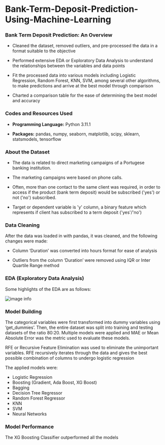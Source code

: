 # Bank-Term-Deposit-Prediction-Using-Machine-Learning

### **Bank Term Deposit Prediction: An Overview**  

* Cleaned the dataset, removed outliers, and pre-processed the data in a format suitable to the objective 

* Performed extensive EDA or Exploratory Data Analysis to understand the relationships between the 
variables and data points 

* Fit the processed data into various models including Logistic Regression, Random Forest, KNN, SVM, among several other algorithms, to make predictions and arrive at the best model through comparison 

* Charted a comparison table for the ease of determining the best model and accuracy


### **Codes and Resources Used**

* **Programming Language:** Python 3.11.1

* **Packages:** pandas, numpy, seaborn, matplotlib, scipy, sklearn, statsmodels, tensorflow


### **About the Dataset**

* The data is related to direct marketing campaigns of a Portugese banking institution.

* The marketing campaigns were based on phone calls. 

* Often, more than one contact to the same client was required, in order to access if the product (bank term deposit) would be subscribed ('yes') or not ('no') subscribed.

* Target or dependent variable is 'y' column, a binary feature which represents if client has subscribed to a term deposit ('yes'/'no')


### **Data Cleaning**

After the data was loaded in with pandas, it was cleaned, and the following changes were made:

* Column ‘Duration’ was converted into hours format for ease of analysis

* Outliers from the column ‘Duration’ were removed using IQR or Inter      Quartile Range method


### **EDA (Exploratory Data Analysis)**

Some highlights of the EDA are as follows:

![image info](/images/1.png)


### **Model Building**

The categorical variables were first transformed into dummy variables using ‘get_dummies’. Then, the entire dataset was split into training and testing datasets of the ratio 80:20. Multiple models were applied and MAE or Mean Absolute Error was the metric used to evaluate these models. 

RFE or Recursive Feature Elimination was used to eliminate the unimportant variables. RFE recursively iterates through the data and gives the best possible combination of columns to undergo logistic regression

The applied models were:
* Logistic Regression
* Boosting (Gradient, Ada Boost, XG Boost)
* Bagging
* Decision Tree Regressor
* Random Forest Regressor
* KNN
* SVM
* Neural Networks

### **Model Performance**

The XG Boosting Classifier outperformed all the models
